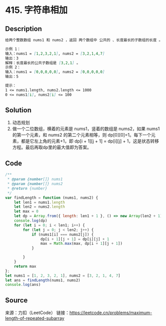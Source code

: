 # 415. 字符串相加

## Description

```Markdown
给两个整数数组 nums1 和 nums2 ，返回 两个数组中 公共的 、长度最长的子数组的长度 。

示例 1：
输入：nums1 = [1,2,3,2,1], nums2 = [3,2,1,4,7]
输出：3
解释：长度最长的公共子数组是 [3,2,1] 。
示例 2：
输入：nums1 = [0,0,0,0,0], nums2 = [0,0,0,0,0]
输出：5

提示：
1 <= nums1.length, nums2.length <= 1000
0 <= nums1[i], nums2[i] <= 100
```

## Solution

1. 动态规划
2. 做一个二位数组，横着的元素是 nums1，竖着的数组是 nums2，如果 nums1 的第一个元素，和 nums2 的第二个元素相等，则 dp\[0][0]=1。每下一个元素，都是它左上角的元素+1，即 dp\[i + 1][j + 1] = dp\[i][j] + 1，这是状态转移方程。最后再取dp里的最大值即为答案。

## Code

```JavaScript
/**
 * @param {number[]} nums1
 * @param {number[]} nums2
 * @return {number}
 */
var findLength = function (nums1, nums2) {
    let len1 = nums1.length
    let len2 = nums2.length
    let max = 0
    let dp = Array.from({ length: len1 + 1 }, () => new Array(len2 + 1).fill(0))
    console.log(dp)
    for (let i = 0; i < len1; i++) {
        for (let j = 0; j < len2; j++) {
            if (nums1[i] === nums2[j]) {
                dp[i + 1][j + 1] = dp[i][j] + 1
                max = Math.max(max, dp[i + 1][j + 1])
            }

        }
    }
    return max
};
let nums1 = [1, 2, 3, 2, 1], nums2 = [3, 2, 1, 4, 7]
let ans = findLength(nums1, nums2)
console.log(ans)
```

## Source

来源：力扣（LeetCode）
链接：https://leetcode.cn/problems/maximum-length-of-repeated-subarray
